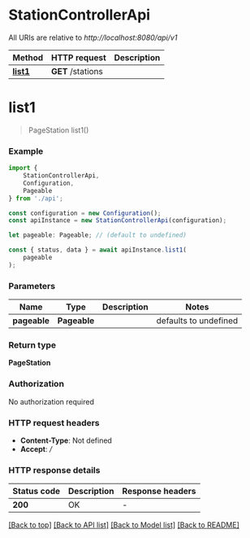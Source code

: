 # StationControllerApi

All URIs are relative to *http://localhost:8080/api/v1*

|Method | HTTP request | Description|
|------------- | ------------- | -------------|
|[**list1**](#list1) | **GET** /stations | |

# **list1**
> PageStation list1()


### Example

```typescript
import {
    StationControllerApi,
    Configuration,
    Pageable
} from './api';

const configuration = new Configuration();
const apiInstance = new StationControllerApi(configuration);

let pageable: Pageable; // (default to undefined)

const { status, data } = await apiInstance.list1(
    pageable
);
```

### Parameters

|Name | Type | Description  | Notes|
|------------- | ------------- | ------------- | -------------|
| **pageable** | **Pageable** |  | defaults to undefined|


### Return type

**PageStation**

### Authorization

No authorization required

### HTTP request headers

 - **Content-Type**: Not defined
 - **Accept**: */*


### HTTP response details
| Status code | Description | Response headers |
|-------------|-------------|------------------|
|**200** | OK |  -  |

[[Back to top]](#) [[Back to API list]](../README.md#documentation-for-api-endpoints) [[Back to Model list]](../README.md#documentation-for-models) [[Back to README]](../README.md)

